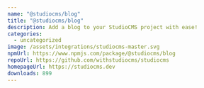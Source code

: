 ```yaml
---
name: "@studiocms/blog"
title: "@studiocms/blog"
description: Add a blog to your StudioCMS project with ease!
categories:
  - uncategorized
image: /assets/integrations/studiocms-master.svg
npmUrl: https://www.npmjs.com/package/@studiocms/blog
repoUrl: https://github.com/withstudiocms/studiocms
homepageUrl: https://studiocms.dev
downloads: 899
---
```

